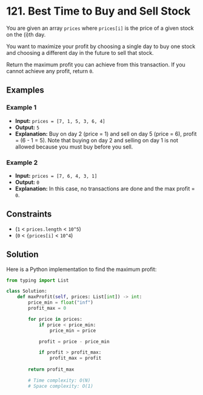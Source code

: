 # 121. Best Time to Buy and Sell Stock

You are given an array `prices` where `prices[i]` is the price of a given stock on the \(i\)th day.

You want to maximize your profit by choosing a single day to buy one stock and choosing a different day in the future to sell that stock.

Return the maximum profit you can achieve from this transaction. If you cannot achieve any profit, return `0`.

## Examples

### Example 1
- **Input:** `prices = [7, 1, 5, 3, 6, 4]`
- **Output:** `5`
- **Explanation:** Buy on day 2 (price = 1) and sell on day 5 (price = 6), profit = \(6 - 1 = 5\). Note that buying on day 2 and selling on day 1 is not allowed because you must buy before you sell.

### Example 2
- **Input:** `prices = [7, 6, 4, 3, 1]`
- **Output:** `0`
- **Explanation:** In this case, no transactions are done and the max profit = `0`.

## Constraints
- (`1` < `prices.length` < `10^5`)
- (`0` < `{prices[i]` < `10^4`)

## Solution

Here is a Python implementation to find the maximum profit:

```python
from typing import List

class Solution:
    def maxProfit(self, prices: List[int]) -> int:
        price_min = float("inf")
        profit_max = 0

        for price in prices:
            if price < price_min:
                price_min = price

            profit = price - price_min

            if profit > profit_max:
                profit_max = profit
                
        return profit_max

        # Time complexity: O(N)
        # Space complexity: O(1)